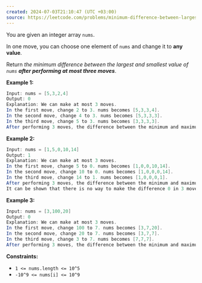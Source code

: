 ```yaml
---
created: 2024-07-03T21:10:47 (UTC +03:00)
source: https://leetcode.com/problems/minimum-difference-between-largest-and-smallest-value-in-three-moves/description/?envType=daily-question&envId=2024-07-03
---
```

You are given an integer array `nums`.

In one move, you can choose one element of `nums` and change it to **any value**.

Return _the minimum difference between the largest and smallest value of `nums` **after performing at most three moves**_.


**Example 1:**

``` Java
Input: nums = [5,3,2,4]
Output: 0
Explanation: We can make at most 3 moves.
In the first move, change 2 to 3. nums becomes [5,3,3,4].
In the second move, change 4 to 3. nums becomes [5,3,3,3].
In the third move, change 5 to 3. nums becomes [3,3,3,3].
After performing 3 moves, the difference between the minimum and maximum is 3 - 3 = 0.
```


**Example 2:**

``` Java
Input: nums = [1,5,0,10,14]
Output: 1
Explanation: We can make at most 3 moves.
In the first move, change 5 to 0. nums becomes [1,0,0,10,14].
In the second move, change 10 to 0. nums becomes [1,0,0,0,14].
In the third move, change 14 to 1. nums becomes [1,0,0,0,1].
After performing 3 moves, the difference between the minimum and maximum is 1 - 0 = 1.
It can be shown that there is no way to make the difference 0 in 3 moves.
```


**Example 3:**

``` Java
Input: nums = [3,100,20]
Output: 0
Explanation: We can make at most 3 moves.
In the first move, change 100 to 7. nums becomes [3,7,20].
In the second move, change 20 to 7. nums becomes [3,7,7].
In the third move, change 3 to 7. nums becomes [7,7,7].
After performing 3 moves, the difference between the minimum and maximum is 7 - 7 = 0.
```


**Constraints:**

-   `1 <= nums.length <= 10^5`
-   `-10^9 <= nums[i] <= 10^9`
